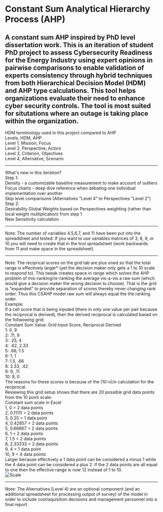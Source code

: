 # Constant Sum Analytical Hierarchy Process (AHP)
A constant sum AHP inspired by PhD level dissertation work. This is an iteration of student PhD project to assess Cybersecurity Readiness for the Energy Industry using expert opinions in pairwise comparisons to enable validation of experts consistency through hybrid techniques from both Hierarchical Decision Model (HDM) and AHP type calculations. This tool helps organizations evaluate their need to enhance cyber security controls. The tool is most suited for situtations where an outage is taking place within the organization.  
---
HDM terminology used in this project compared to AHP  
Levels, HDM, AHP  
Level 1, Mission, Focus  
Level 2, Perspective, Actors  
Level 3, Criterion, Objectives  
Level 4, Alternative, Scenario  
***
What's new in this iteration?  
Step 1:  
Density - a customizable baseline measurement to make account of outliers  
Focus charts - deep dive reference when debating one individual implementation over another  
Skip level comparisons (Alternatives "Level 4" to Perspectives "Level 2")  
Step 2:  
Desirability Global Weights based on Perspectives weighting (rather than local weight mulitplication) from step 1  
New Sensitivity calculation
***
Note: The number of variables 4,5,6,7, and 11 have been put into the spreadsheet and tested. If you want to use variables matrices of 3, 8, 9, or 10 you will need to create that in the tool spreadsheet (work backwards from 11 and make space in the spreadsheet).  
***
Note: The reciprical scores on the grid tab are plus oned so that the total range is effectively larger* (yet the decision maker only gets a 1 to 10 scale to respond to). This tweak creates space in range which solves the AHP problem of mis-ranking/re-ranking the average vis-a-vis a raw sum (which would give a decision maker the wrong decision to choose). That is the grid is "expanded" to provide separation of scores thereby never changing rank order. Thus this CSAHP model raw sum will always equal the the ranking order.  
Example:  
If a cell score that is being inputed (there in only one value per pair because the reciprocal is derived), then the derived reciprocal is calculated based on the follwowing grid:  
Constant Sum Value: Grid Input Score, Reciprocal Derived  
1: 0, 9  
2: .11, 9  
3: .25, 4  
4: .42, 2.33  
5: .66, 1.5  
6: 1, 1  
7: 1.5, .66  
8: 2.33, .42  
9: 9, .11  
10: 9, 0  
The reasons for these scores is because of the (10-n)/n calculation for the reciprocal.  
Reviewing this grid setup shows that there are 20 possible grid data points from the 10 point scale:  
Constant sum scale in Excel  
1,	0   = 2 data points  
2,	0.11111   = 2 data points  
3,	0.25  = 1 data point  
4,	0.42857   = 2 data points  
5,	0.66667   = 2 data points  
6,	1   = 2 data points  
7,	1.5   = 2 data points  
8,	2.33333   = 2 data points  
9,	4   = 1 data point  
10,	9   = 4 data points  
Larger because effectively a 1 data point can be considered a minus 1 while the 4 data point can be considered a plus 2. If the 2 data points are all equal to one then the effective range is now 12 instead of 1 to 10.  
![Scale](scale.jpg)
***
Note: The Alternatives (Level 4) are an optional component (and an additional spreadsheet for processing output of survey) of the model in order to include cost/aquisition decisions and management personnel into a final report.
